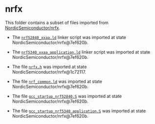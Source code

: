 <!--
SPDX-FileCopyrightText: 2023 Fraunhofer-Gesellschaft zur Förderung der angewandten Forschung e.V.
SPDX-License-Identifier: BSD-3-Clause
-->
# nrfx

This folder contains a subset of files imported from [NordicSemiconductor/nrfx](https://github.com/NordicSemiconductor/nrfx).

- The [`nrf52840_xxaa.ld`](https://github.com/NordicSemiconductor/nrfx/blob/7ef620bedd3fd41828e0f81523a1d08a986b8a0e/mdk/nrf52840_xxaa.ld) linker script was imported at state NordicSemiconductor/nrfx@7ef620b.

- The [`nrf5340_xxaa_application.ld`](https://github.com/NordicSemiconductor/nrfx/blob/7ef620bedd3fd41828e0f81523a1d08a986b8a0e/mdk/nrf5340_xxaa_application.ld) linker script was imported at state NordicSemiconductor/nrfx@7ef620b.

- The file [`nrfx.h`](https://github.com/NordicSemiconductor/nrfx/blob/1c721175f22dbb1bf125a570a427b53f810881bb/nrfx.h) was imported at state NordicSemiconductor/nrfx@1c72117.

- The file [`nrf_common.ld`](https://github.com/NordicSemiconductor/nrfx/blob/7ef620bedd3fd41828e0f81523a1d08a986b8a0e/mdk/nrf_common.ld) was imported at state NordicSemiconductor/nrfx@7ef620b.

- The file [`gcc_startup_nrf52840.S`](https://github.com/NordicSemiconductor/nrfx/blob/7ef620bedd3fd41828e0f81523a1d08a986b8a0e/mdk/gcc_startup_nrf52840.S) was imported at state NordicSemiconductor/nrfx@7ef620b.

- The file [`gcc_startup_nrf5340_application.S`](https://github.com/NordicSemiconductor/nrfx/blob/7ef620bedd3fd41828e0f81523a1d08a986b8a0e/mdk/gcc_startup_nrf5340_application.S) was imported at state NordicSemiconductor/nrfx@7ef620b.
